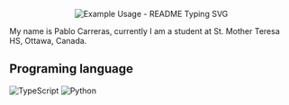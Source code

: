 
<p align="center">
  <img src="https://readme-typing-svg.demolab.com/?lines=HI+There+Im+Pablo+Carreras!&font=Fira%20Code&center=true&width=380&height=50&duration=4000&pause=1000" alt="Example Usage - README Typing SVG">
</p>
My name is Pablo Carreras, currently I am a student at St. Mother Teresa HS, Ottawa, Canada.

## Programing language 
![TypeScript](https://img.shields.io/badge/typescript-%23007ACC.svg?style=for-the-badge&logo=typescript&logoColor=white)
![Python](https://img.shields.io/badge/python-3670A0?style=for-the-badge&logo=python&logoColor=ffdd54)
